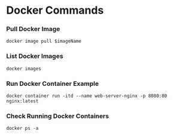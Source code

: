 # Docker Commands

### Pull Docker Image
`docker image pull $imageName`

### List Docker Images
`docker images`

### Run Docker Container Example
`docker container run -itd --name web-server-nginx -p 8080:80 nginx:latest`

### Check Running Docker Containers
`docker ps -a`

